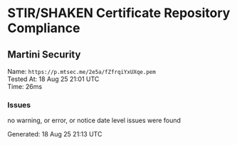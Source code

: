 # STIR/SHAKEN Certificate Repository Compliance

## Martini Security

Name: `https://p.mtsec.me/2e5a/fZfrqiYxUXqe.pem`\
Tested At: 18 Aug 25 21:01 UTC\
Time: 26ms

### Issues

no warning, or error, or notice date level issues were found

Generated: 18 Aug 25 21:13 UTC